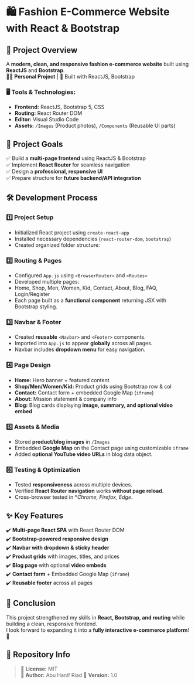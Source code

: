 # 🛍️ Fashion E-Commerce Website with React & Bootstrap

## 🌟 Project Overview
A **modern, clean, and responsive fashion e-commerce website** built using **ReactJS** and **Bootstrap**.  
🧑‍💻 **Personal Project** | 💖 Built with ReactJS, Bootstrap  
### 🖥️ Tools & Technologies:
- **Frontend:** ReactJS, Bootstrap 5, CSS
- **Routing:** React Router DOM
- **Editor:** Visual Studio Code
- **Assets:** `/Images` (Product photos), `/Components` (Reusable UI parts)
## 🎯 Project Goals
✅ Build a **multi-page frontend** using ReactJS & Bootstrap  
✅ Implement **React Router** for seamless navigation  
✅ Design a **professional, responsive UI**  
✅ Prepare structure for **future backend/API integration**  
## 🛠️ Development Process
### 1️⃣ Project Setup
- Initialized React project using `create-react-app`
- Installed necessary dependencies (`react-router-dom`, `bootstrap`)
- Created organized folder structure:

### 2️⃣ Routing & Pages
- Configured `App.js` using `<BrowserRouter>` and `<Routes>`
- Developed multiple pages:
- Home, Shop, Men, Women, Kid, Contact, About, Blog, FAQ, Login/Register
- Each page built as a **functional component** returning JSX with Bootstrap styling.

### 3️⃣ Navbar & Footer
- Created **reusable** `<Navbar>` and `<Footer>` components.
- Imported into `App.js` to appear **globally** across all pages.
- Navbar includes **dropdown menu** for easy navigation.

### 4️⃣ Page Design
- **Home:** Hero banner + featured content  
- **Shop/Men/Women/Kid:** Product grids using Bootstrap row & col  
- **Contact:** Contact form + embedded Google Map (`iframe`)  
- **About:** Mission statement & company info  
- **Blog:** Blog cards displaying **image, summary, and optional video embed**

### 5️⃣ Assets & Media
- Stored **product/blog images** in `/Images`
- Embedded **Google Map** on the Contact page using customizable `iframe`
- Added **optional YouTube video URLs** in blog data object.

### 6️⃣ Testing & Optimization
- Tested **responsiveness** across multiple devices.
- Verified **React Router navigation** works **without page reload**.
- Cross-browser tested in **Chrome, Firefox, Edge*.

## ✨ Key Features
✔️ **Multi-page React SPA** with React Router DOM  
✔️ **Bootstrap-powered responsive design**  
✔️ **Navbar with dropdown & sticky header**  
✔️ **Product grids** with images, titles, and prices  
✔️ **Blog page** with optional **video embeds**  
✔️ **Contact form** + Embedded Google Map (`iframe`)  
✔️ **Reusable footer** across all pages  

## 💌 Conclusion
This project strengthened my skills in **React, Bootstrap, and routing** while building a clean, responsive frontend.  
I look forward to expanding it into a **fully interactive e-commerce platform**! 🚀  

## 📌 Repository Info
> 📌 **License:** MIT  
> 📌 **Author:** Abu Hanif Riad
> 📌 **Version:** 1.0  
